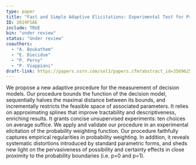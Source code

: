 ```yaml
---
type: paper
title: "Fast and Simple Adaptive Elicitations: Experimental Test for Probability Weighting"
ID: 2019FSAE
include: TRUE
bin: "under review"
status: "Under review"
coauthors:
  - "A. Boukathem"
  - "E. Diecidue"
  - "P. Perny"
  - "P. Viappiani"
draft-link: https://papers.ssrn.com/sol3/papers.cfm?abstract_id=3569625
---
```


We propose a new adaptive procedure for the measurement of decision models. Our procedure bounds the function of the decision model, sequentially halves the maximal distance between its bounds, and incrementally restricts the feasible space of associated parameters. It relies on approximating splines that improve tractability and descriptiveness, enriching results. It grants concise unsupervised experiments: ten choices on average suffice.
We apply and validate our procedure in an experimental elicitation of the probability weighting function. Our procedure faithfully captures empirical regularities in probability weighting. In addition, it reveals systematic distortions introduced by standard parametric forms, and sheds new light on the pervasiveness of possibility and certainty effects in close proximity to the probability boundaries (i.e. p=0 and p=1).
